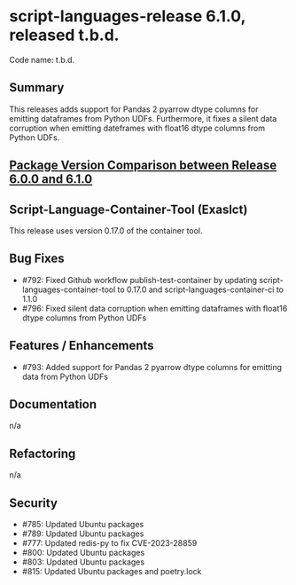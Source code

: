 # script-languages-release 6.1.0, released t.b.d.

Code name: t.b.d.

## Summary

This releases adds support for Pandas 2 pyarrow dtype columns for emitting dataframes from Python UDFs. Furthermore, it fixes a silent data corruption when emitting dateframes with float16 dtype columns from Python UDFs.

## [Package Version Comparison between Release 6.0.0 and 6.1.0](package_diffs/6.1.0/README.md)
  
## Script-Language-Container-Tool (Exaslct)

This release uses version 0.17.0 of the container tool.

## Bug Fixes

 - #792: Fixed Github workflow publish-test-container by updating script-languages-container-tool to 0.17.0 and script-languages-container-ci to 1.1.0
 - #796: Fixed silent data corruption when emitting dataframes with float16 dtype columns from Python UDFs

## Features / Enhancements

 - #793: Added support for Pandas 2 pyarrow dtype columns for emitting data from Python UDFs

## Documentation

 n/a

## Refactoring

n/a

## Security

 - #785: Updated Ubuntu packages
 - #789: Updated Ubuntu packages
 - #777: Updated redis-py to fix CVE-2023-28859
 - #800: Updated Ubuntu packages
 - #803: Updated Ubuntu packages
 - #815: Updated Ubuntu packages and poetry.lock
